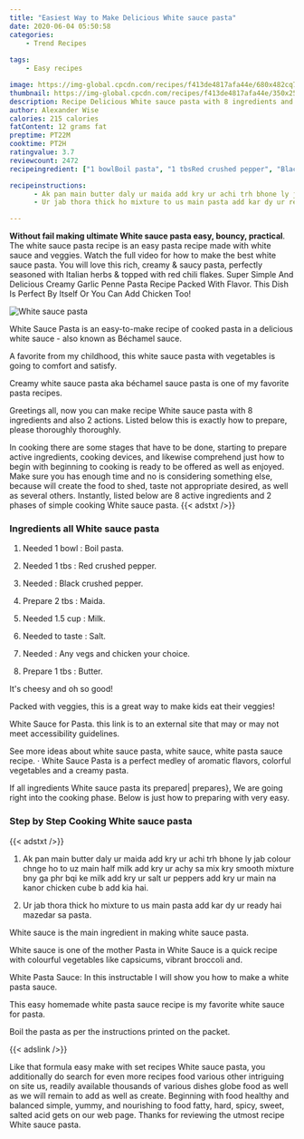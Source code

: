 ```yaml
---
title: "Easiest Way to Make Delicious White sauce pasta"
date: 2020-06-04 05:50:58
categories:
    - Trend Recipes
    
tags:
    - Easy recipes

image: https://img-global.cpcdn.com/recipes/f413de4817afa44e/680x482cq70/white-sauce-pasta-recipe-main-photo.jpg
thumbnail: https://img-global.cpcdn.com/recipes/f413de4817afa44e/350x250cq70/white-sauce-pasta-recipe-main-photo.jpg
description: Recipe Delicious White sauce pasta with 8 ingredients and 2 stages of easy cooking.
author: Alexander Wise
calories: 215 calories
fatContent: 12 grams fat
preptime: PT22M
cooktime: PT2H
ratingvalue: 3.7
reviewcount: 2472
recipeingredient: ["1 bowlBoil pasta", "1 tbsRed crushed pepper", "Black crushed pepper", "2 tbsMaida", "1.5 cupMilk", "to tasteSalt", "Any vegs and chicken your choice", "1 tbsButter"]

recipeinstructions: 
      - Ak pan main butter daly ur maida add kry ur achi trh bhone ly jab colour chnge ho to uz main half milk add kry ur achy sa mix kry smooth mixture bny ga phr bqi ke milk add kry ur salt ur peppers add kry ur main na kanor chicken cube b add kia hai 
      - Ur jab thora thick ho mixture to us main pasta add kar dy ur ready hai mazedar sa pasta

---
```




**Without fail making ultimate White sauce pasta easy, bouncy, practical**. The white sauce pasta recipe is an easy pasta recipe made with white sauce and veggies. Watch the full video for how to make the best white sauce pasta. You will love this rich, creamy &amp; saucy pasta, perfectly seasoned with Italian herbs &amp; topped with red chili flakes. Super Simple And Delicious Creamy Garlic Penne Pasta Recipe Packed With Flavor. This Dish Is Perfect By Itself Or You Can Add Chicken Too!


![White sauce pasta](https://img-global.cpcdn.com/recipes/f413de4817afa44e/680x482cq70/white-sauce-pasta-recipe-main-photo.jpg "White sauce pasta")



White Sauce Pasta is an easy-to-make recipe of cooked pasta in a delicious white sauce - also known as Béchamel sauce.

A favorite from my childhood, this white sauce pasta with vegetables is going to comfort and satisfy.

Creamy white sauce pasta aka béchamel sauce pasta is one of my favorite pasta recipes.


Greetings all, now you can make recipe White sauce pasta with 8 ingredients and also 2 actions. Listed below this is exactly how to prepare, please thoroughly thoroughly.

In cooking there are some stages that have to be done, starting to prepare active ingredients, cooking devices, and likewise comprehend just how to begin with beginning to cooking is ready to be offered as well as enjoyed. Make sure you has enough time and no is considering something else, because will create the food to shed, taste not appropriate desired, as well as several others. Instantly, listed below are 8 active ingredients and 2 phases of simple cooking White sauce pasta.
{{< adstxt />}}

### Ingredients all White sauce pasta


1. Needed 1 bowl : Boil pasta.

1. Needed 1 tbs : Red crushed pepper.

1. Needed  : Black crushed pepper.

1. Prepare 2 tbs : Maida.

1. Needed 1.5 cup : Milk.

1. Needed to taste : Salt.

1. Needed  : Any vegs and chicken your choice.

1. Prepare 1 tbs : Butter.


It&#39;s cheesy and oh so good!

Packed with veggies, this is a great way to make kids eat their veggies!

White Sauce for Pasta. this link is to an external site that may or may not meet accessibility guidelines.

See more ideas about white sauce pasta, white sauce, white pasta sauce recipe. · White Sauce Pasta is a perfect medley of aromatic flavors, colorful vegetables and a creamy pasta.


If all ingredients White sauce pasta its prepared| prepares}, We are going right into the cooking phase. Below is just how to preparing with very easy.

### Step by Step Cooking White sauce pasta

{{< adstxt />}}


1. Ak pan main butter daly ur maida add kry ur achi trh bhone ly jab colour chnge ho to uz main half milk add kry ur achy sa mix kry smooth mixture bny ga phr bqi ke milk add kry ur salt ur peppers add kry ur main na kanor chicken cube b add kia hai.



1. Ur jab thora thick ho mixture to us main pasta add kar dy ur ready hai mazedar sa pasta.




White sauce is the main ingredient in making white sauce pasta.

White sauce is one of the mother Pasta in White Sauce is a quick recipe with colourful vegetables like capsicums, vibrant broccoli and.

White Pasta Sauce: In this instructable I will show you how to make a white pasta sauce.

This easy homemade white pasta sauce recipe is my favorite white sauce for pasta.

Boil the pasta as per the instructions printed on the packet.


{{< adslink />}}

Like that formula easy make with set recipes White sauce pasta, you additionally do search for even more recipes food various other intriguing on site us, readily available thousands of various dishes globe food as well as we will remain to add as well as create. Beginning with food healthy and balanced simple, yummy, and nourishing to food fatty, hard, spicy, sweet, salted acid gets on our web page. Thanks for reviewing the utmost recipe White sauce pasta.
